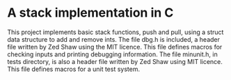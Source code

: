 # A stack implementation in C

This project implements basic stack functions, push and pull,
using a struct data structure to add and remove ints.
The file dbg.h is included, a header file written by Zed Shaw using
the MIT licence. This file defines macros for checking inputs
and printing debugging information.
The file minunit.h, in tests directory, is also a header file written by Zed Shaw
using MIT licence. This file defines macros for a unit test system.
